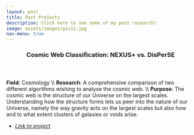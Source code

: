 ```yaml
---
layout: post
title: Past Projects
description: Click here to see some of my past research!
image: assets/images/pic11.jpg
nav-menu: true
---
```

<section id="two" class="spotlights">
	<section>
		<div class="content">
			<div class="inner">
				<header class="major">
					<h3>Cosmic Web Classification: NEXUS+ vs. DisPerSE</h3>
				</header>
                <b>Field</b>: Cosmology \\
                <b>Research</b>: A comprehensive comparison of two different algorithms wishing to analyse the cosmic web. \\
                <b>Purpose</b>: The cosmic web is the structure of our Universe on the largest scales. Understanding how the structure forms lets us peer into the nature of our Universe, namely the way gravity acts on the largest scales but also how and to what extent clusters of galaxies or  voids arise.
				<ul class="actions">
					<li><a href='https://fse.studenttheses.ub.rug.nl/22546/'><i>Link to project</i></a></li>
				</ul>
			</div>
		</div>
		<a href="generic.html" class="image">
            <img src="{% link assets/images/cosmic_web.png %}" alt="" data-position="top center" />
		</a>
	</section>
</section>